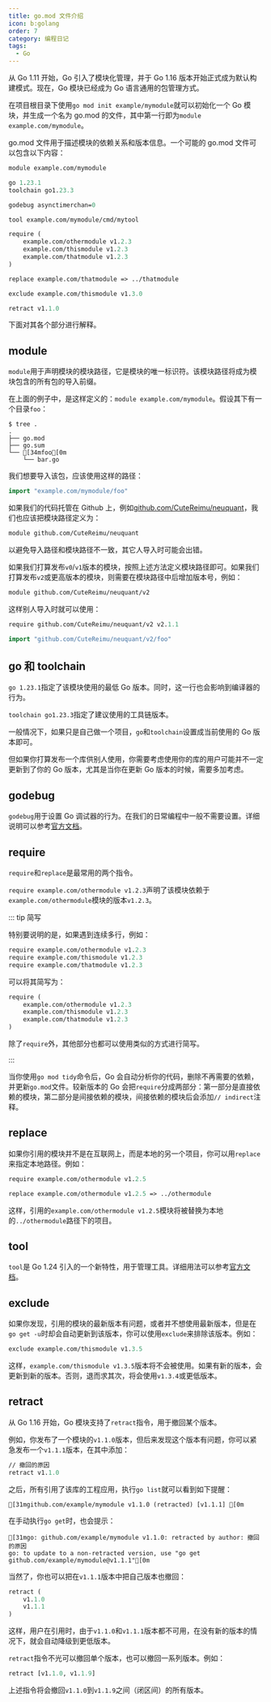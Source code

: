 ```yaml
---
title: go.mod 文件介绍
icon: b:golang
order: 7
category: 编程日记
tags: 
  - Go
---
```


从 Go 1.11 开始，Go 引入了模块化管理，并于 Go 1.16 版本开始正式成为默认构建模式。现在，Go 模块已经成为 Go 语言通用的包管理方式。

在项目根目录下使用`go mod init example/mymodule`就可以初始化一个 Go 模块，并生成一个名为 go.mod 的文件，其中第一行即为`module example.com/mymodule`。

go.mod 文件用于描述模块的依赖关系和版本信息。一个可能的 go.mod 文件可以包含以下内容：

<!-- more -->

```go.mod title="go.mod"
module example.com/mymodule

go 1.23.1
toolchain go1.23.3

godebug asynctimerchan=0

tool example.com/mymodule/cmd/mytool

require (
    example.com/othermodule v1.2.3
    example.com/thismodule v1.2.3
    example.com/thatmodule v1.2.3
)

replace example.com/thatmodule => ../thatmodule

exclude example.com/thismodule v1.3.0

retract v1.1.0
```

下面对其各个部分进行解释。

## module

`module`用于声明模块的模块路径，它是模块的唯一标识符。该模块路径将成为模块包含的所有包的导入前缀。

在上面的例子中，是这样定义的：`module example.com/mymodule`。假设其下有一个目录`foo`：

```ansi
$ tree .
.
├── go.mod
├── go.sum
└── [34mfoo[0m
    └── bar.go
```

我们想要导入该包，应该使用这样的路径：

```go title="example.go"
import "example.com/mymodule/foo"
```

如果我们的代码托管在 Github 上，例如[github.com/CuteReimu/neuquant](https://github.com/CuteReimu/neuquant/blob/master/go.mod)，我们也应该把模块路径定义为：

```go.mod title="go.mod"
module github.com/CuteReimu/neuquant
```

以避免导入路径和模块路径不一致，其它人导入时可能会出错。

如果我们打算发布`v0`/`v1`版本的模块，按照上述方法定义模块路径即可。如果我们打算发布`v2`或更高版本的模块，则需要在模块路径中后增加版本号，例如：

```go.mod title="go.mod"
module github.com/CuteReimu/neuquant/v2
```

这样别人导入时就可以使用：

```go.mod title="go.mod"
require github.com/CuteReimu/neuquant/v2 v2.1.1
```

```go title="example.go"
import "github.com/CuteReimu/neuquant/v2/foo"
```

## go 和 toolchain

`go 1.23.1`指定了该模块使用的最低 Go 版本。同时，这一行也会影响到编译器的行为。

`toolchain go1.23.3`指定了建议使用的工具链版本。

一般情况下，如果只是自己做一个项目，`go`和`toolchain`设置成当前使用的 Go 版本即可。

但如果你打算发布一个库供别人使用，你需要考虑使用你的库的用户可能并不一定更新到了你的 Go 版本，尤其是当你在更新 Go 版本的时候，需要多加考虑。

## godebug

`godebug`用于设置 Go 调试器的行为。在我们的日常编程中一般不需要设置。详细说明可以参考[官方文档](https://go.dev/doc/godebug)。

## require

`require`和`replace`是最常用的两个指令。

`require example.com/othermodule v1.2.3`声明了该模块依赖于`example.com/othermodule`模块的版本`v1.2.3`。

::: tip 简写

特别要说明的是，如果遇到连续多行，例如：

```go.mod title="go.mod"
require example.com/othermodule v1.2.3
require example.com/thismodule v1.2.3
require example.com/thatmodule v1.2.3
```

可以将其简写为：

```go.mod title="go.mod"
require (
    example.com/othermodule v1.2.3
    example.com/thismodule v1.2.3
    example.com/thatmodule v1.2.3
)
```

除了`require`外，其他部分也都可以使用类似的方式进行简写。

:::

当你使用`go mod tidy`命令后，Go 会自动分析你的代码，删除不再需要的依赖，并更新`go.mod`文件。较新版本的 Go 会把`require`分成两部分：第一部分是直接依赖的模块，第二部分是间接依赖的模块，间接依赖的模块后会添加`// indirect`注释。

## replace

如果你引用的模块并不是在互联网上，而是本地的另一个项目，你可以用`replace`来指定本地路径。例如：

```go.mod title="go.mod"
require example.com/othermodule v1.2.5

replace example.com/othermodule v1.2.5 => ../othermodule
```

这样，引用的`example.com/othermodule v1.2.5`模块将被替换为本地的`../othermodule`路径下的项目。

## tool

`tool`是 Go 1.24 引入的一个新特性，用于管理工具。详细用法可以参考[官方文档](https://go.dev/doc/modules/managing-dependencies#tools)。

## exclude

如果你发现，引用的模块的最新版本有问题，或者并不想使用最新版本，但是在`go get -u`时却会自动更新到该版本，你可以使用`exclude`来排除该版本。例如：

```go.mod title="go.mod"
exclude example.com/thismodule v1.3.5
```

这样，`example.com/thismodule v1.3.5`版本将不会被使用。如果有新的版本，会更新到新的版本。否则，退而求其次，将会使用`v1.3.4`或更低版本。

## retract

从 Go 1.16 开始，Go 模块支持了`retract`指令，用于撤回某个版本。

例如，你发布了一个模块的`v1.1.0`版本，但后来发现这个版本有问题，你可以紧急发布一个`v1.1.1`版本，在其中添加：

```go.mod title="go.mod"
// 撤回的原因
retract v1.1.0
```

之后，所有引用了该库的工程应用，执行`go list`就可以看到如下提醒：

```ansi
[31mgithub.com/example/mymodule v1.1.0 (retracted) [v1.1.1] [0m
```

在手动执行`go get`时，也会提示：

```ansi
[31mgo: github.com/example/mymodule v1.1.0: retracted by author: 撤回的原因
go: to update to a non-retracted version, use "go get github.com/example/mymodule@v1.1.1"[0m
```

当然了，你也可以把在`v1.1.1`版本中把自己版本也撤回：

```go.mod title="go.mod"
retract (
    v1.1.0
    v1.1.1
)
```

这样，用户在引用时，由于`v1.1.0`和`v1.1.1`版本都不可用，在没有新的版本的情况下，就会自动降级到更低版本。

`retract`指令不光可以撤回单个版本，也可以撤回一系列版本。例如：

```go.mod title="go.mod"
retract [v1.1.0, v1.1.9]
```

上述指令将会撤回`v1.1.0`到`v1.1.9`之间（闭区间）的所有版本。